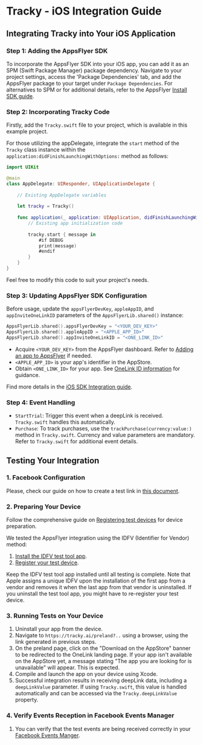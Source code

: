 # Tracky - iOS Integration Guide

## Integrating Tracky into Your iOS Application

### Step 1: Adding the AppsFlyer SDK
To incorporate the AppsFlyer SDK into your iOS app, you can add it as an SPM (Swift Package Manager) package dependency. Navigate to your project settings, access the 'Package Dependencies' tab, and add the AppsFlyer package to your target under `Package Dependencies`. For alternatives to SPM or for additional details, refer to the AppsFlyer [Install SDK guide](https://dev.appsflyer.com/hc/docs/install-ios-sdk).

### Step 2: Incorporating Tracky Code
Firstly, add the `Tracky.swift` file to your project, which is available in this example project.

For those utilizing the appDelegate, integrate the `start` method of the `Tracky` class instance within the `application:didFinishLaunchingWithOptions:` method as follows:
```swift
import UIKit

@main
class AppDelegate: UIResponder, UIApplicationDelegate {
    
    // Existing AppDelegate variables
    
    let tracky = Tracky()
    
    func application(_ application: UIApplication, didFinishLaunchingWithOptions launchOptions: [UIApplication.LaunchOptionsKey: Any]?) -> Bool {
        // Existing app initialization code
        
        tracky.start { message in
            #if DEBUG
            print(message)
            #endif
        }
    }    
}
```
Feel free to modify this code to suit your project's needs.

### Step 3: Updating AppsFlyer SDK Configuration 
Before usage, update the `appsFlyerDevKey`, `appleAppID`, and `appInviteOneLinkID` parameters of the `AppsFlyerLib.shared()` instance:
```swift
AppsFlyerLib.shared().appsFlyerDevKey = "<YOUR_DEV_KEY>"
AppsFlyerLib.shared().appleAppID = "<APPLE_APP_ID>"
AppsFlyerLib.shared().appInviteOneLinkID = "<ONE_LINK_ID>"
```
- Acquire `<YOUR_DEV_KEY>` from the AppsFlyer dashboard. Refer to [Adding an app to AppsFlyer](https://support.appsflyer.com/hc/en-us/articles/207377436-Adding-an-app-to-AppsFlyer) if needed.
- `<APPLE_APP_ID>` is your app's identifier in the AppStore.
- Obtain `<ONE_LINK_ID>` for your app. See [OneLink ID information](https://support.appsflyer.com/hc/en-us/articles/208874366-OneLink-links-and-experiences#create-a-onelink-link) for guidance.

Find more details in the [iOS SDK Integration guide](https://dev.appsflyer.com/hc/docs/integrate-ios-sdk).

### Step 4: Event Handling
- `StartTrial`: Trigger this event when a deepLink is received. `Tracky.swift` handles this automatically.
- `Purchase`: To track purchases, use the `trackPurchase(currency:value:)` method in `Tracky.swift`. Currency and value parameters are mandatory. Refer to `Tracky.swift` for additional event details.

## Testing Your Integration

### 1. Facebook Configuration
Please, check our guide on how to create a test link in [this document](https://github.com/tracky-ai/tracky-demo-iOS/blob/main/Doc/Tracky.AI%20-%20Creating%20a%20test%20Facebook%20Ads%20link.pdf).

### 2. Preparing Your Device
Follow the comprehensive guide on [Registering test devices](https://support.appsflyer.com/hc/en-us/articles/207031996) for device preparation.

We tested the AppsFlyer integration using the IDFV (Identifier for Vendor) method:
1. [Install the IDFV test tool app](https://dev.appsflyer.com/hc/docs/install-the-idfv-test-tool-app#how-to-install-the-idfv-testing-tool-app).
2. [Register your test device](https://support.appsflyer.com/hc/en-us/articles/207031996#add-a-device-manually-via-the-user-interface).

Keep the IDFV test tool app installed until all testing is complete. Note that Apple assigns a unique IDFV upon the installation of the first app from a vendor and removes it when the last app from that vendor is uninstalled. If you uninstall the test tool app, you might have to re-register your test device.

### 3. Running Tests on Your Device
1. Uninstall your app from the device.
2. Navigate to `https://tracky.ai/preland?..` using a browser, using the link generated in previous steps.
3. On the preland page, click on the "Download on the AppStore" banner to be redirected to the OneLink landing page. If your app isn't available on the AppStore yet, a message stating "The app you are looking for is unavailable" will appear. This is expected.
4. Compile and launch the app on your device using Xcode.
5. Successful integration results in receiving deepLink data, including a `deepLinkValue` parameter. If using `Tracky.swift`, this value is handled automatically and can be accessed via the `Tracky.deepLinkValue` property.

### 4. Verify Events Reception in Facebook Events Manager
1. You can verify that the test events are being received correctly in your [Facebook Events Manger](https://business.facebook.com/events_manager2/).
